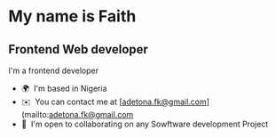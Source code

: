 My name is Faith
=============================================================================================================================

Frontend Web developer
----------------------

I'm a frontend developer

*   🌍  I'm based in Nigeria
*   ✉️  You can contact me at [adetona.fk@gmail.com](mailto:adetona.fk@gmail.com
*   🤝  I'm open to collaborating on any Sowftware development Project
                  
